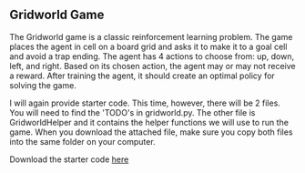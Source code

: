 ## Gridworld Game
The Gridworld game is a classic reinforcement learning problem. The game places the agent in cell on a board grid and asks it to make it to a goal cell and avoid a trap ending. The agent has 4 actions to choose from: up, down, left, and right. Based on its chosen action, the agent may or may not receive a reward. After training the agent, it should create an optimal policy for solving the game.

I will again provide starter code. This time, however, there will be 2 files.  You will need to find the 'TODO's in gridworld.py. The other file is GridworldHelper and it contains the helper functions we will use to run the game.  When you download the attached file, make sure you copy both files into the same folder on your computer.

Download the starter code [here](/gridworld.zip)
